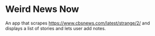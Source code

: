 # Weird News Now
An app that scrapes https://www.cbsnews.com/latest/strange/2/ and displays a list of stories and lets user add notes.
